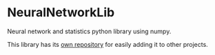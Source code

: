 # NeuralNetworkLib

Neural network and statistics python library using numpy.

This library has its [own repository](https://github.com/artainmo/NeuralNetworkLib) for easily adding it to other projects.
